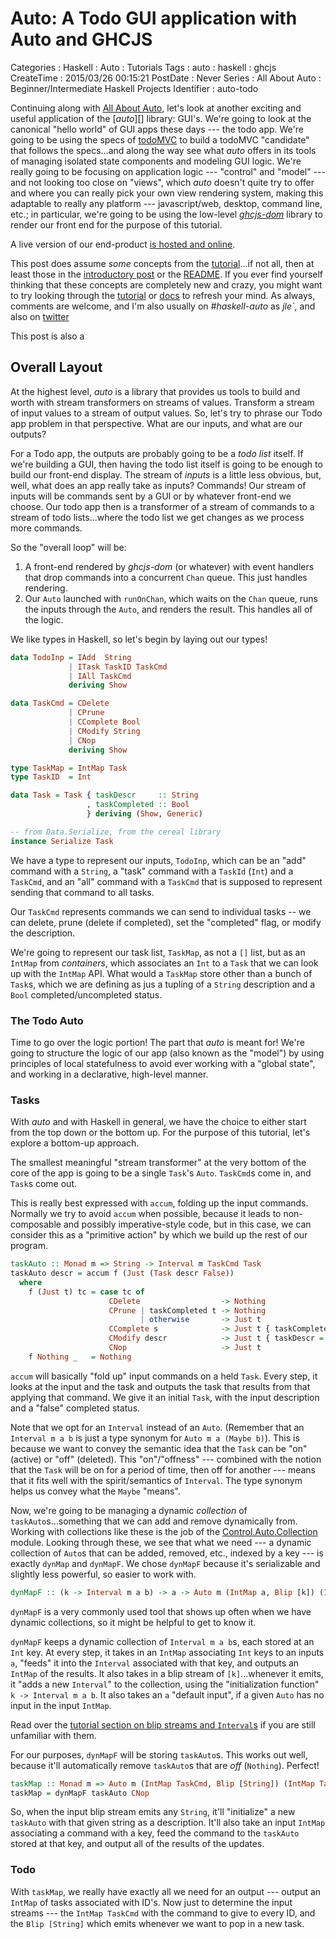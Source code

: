 Auto: A Todo GUI application with Auto and GHCJS
================================================

Categories
:   Haskell
:   Auto
:   Tutorials
Tags
:   auto
:   haskell
:   ghcjs
CreateTime
:   2015/03/26 00:15:21
PostDate
:   Never
Series
:   All About Auto
:   Beginner/Intermediate Haskell Projects
Identifier
:   auto-todo

Continuing along with [All About Auto][series], let's look at another exciting
and useful application of the [*auto*][] library: GUI's.  We're going to look
at the canonical "hello world" of GUI apps these days --- the todo app.  We're
going to be using the specs of [todoMVC][] to build a todoMVC "candidate" that
follows the specs...and along the way see what *auto* offers in its tools of
managing isolated state components and modeling GUI logic.  We're really going
to be focusing on application logic --- "control" and "model" --- and not
looking too close on "views", which *auto* doesn't quite try to offer and
where you can really pick your own view rendering system, making this
adaptable to really any platform --- javascript/web, desktop, command line,
etc.; in particular, we're going to be using the low-level *[ghcjs-dom][]*
library to render our front end for the purpose of this tutorial.

[series]: http://blog.jle.im/entries/series/+all-about-auto
[auto]: http://hackage.haskell.org/package/auto
[todoMVC]: http://todomvc.com/
[ghcjs-dom]: http://hackage.haskell.org/package/ghcjs-dom

A live version of our end-product [is hosted and online][demo].

[demo]: https://mstksg.github.com/auto-examples/todo

This post does assume *some* concepts from the [tutorial][]...if not all, then
at least those in the [introductory post][intro] or the [README][].  If you
ever find yourself thinking that these concepts are completely new and crazy,
you might want to try looking through the [tutorial][] or [docs][auto] to
refresh your mind.  As always, comments are welcome, and I'm also usually on
*#haskell-auto* as *jle`*, and also on [twitter][]

[tutorial]: https://github.com/mstksg/auto/blob/master/tutorial/tutorial.md
[intro]: http://blog.jle.im/entry/introducing-the-auto-library
[README]: https://github.com/mstksg/auto/blob/master/README.md
[twitter]: https://twitter.com/mstk "Twitter"

This post is also a 

<!-- (Fair warning...this is not quite a "ghcjs tutorial", if that's what you're -->
<!-- looking for; it's an auto tutorial that uses some rudimentary ghcjs. -->
<!-- Hopefully you can learn from that too!) -->

Overall Layout
--------------

At the highest level, *auto* is a library that provides us tools to build and
worth with stream transformers on streams of values.  Transform a stream of
input values to a stream of output values.  So, let's try to phrase our Todo
app problem in that perspective.  What are our inputs, and what are our
outputs?

For a Todo app, the outputs are probably going to be a *todo list* itself.  If
we're building a GUI, then having the todo list itself is going to be enough
to build our front-end display.  The stream of *inputs* is a little less
obvious, but, well, what does an app really take as inputs?  Commands!  Our
stream of inputs will be commands sent by a GUI or by whatever front-end we
choose.  Our todo app then is a transformer of a stream of commands to a
stream of todo lists...where the todo list we get changes as we process more
commands.

So the "overall loop" will be:

1.  A front-end rendered by *ghcjs-dom* (or whatever) with event handlers that
    drop commands into a concurrent `Chan` queue.  This just handles
    rendering.
2.  Our `Auto` launched with `runOnChan`, which waits on the `Chan` queue,
    runs the inputs through the `Auto`, and renders the result.  This handles
    all of the logic.

We like types in Haskell, so let's begin by laying out our types!

~~~haskell
data TodoInp = IAdd  String
             | ITask TaskID TaskCmd
             | IAll TaskCmd
             deriving Show

data TaskCmd = CDelete
             | CPrune
             | CComplete Bool
             | CModify String
             | CNop
             deriving Show

type TaskMap = IntMap Task
type TaskID  = Int

data Task = Task { taskDescr     :: String
                 , taskCompleted :: Bool
                 } deriving (Show, Generic)

-- from Data.Serialize, from the cereal library
instance Serialize Task
~~~

We have a type to represent our inputs, `TodoInp`, which can be an
"add" command with a `String`, a "task" command with a `TaskId` (`Int`) and a
`TaskCmd`, and an "all" command with a `TaskCmd` that is supposed to represent
sending that command to all tasks.

Our `TaskCmd` represents commands we can send to individual tasks -- we can
delete, prune (delete if completed), set the "completed" flag, or modify the
description.

We're going to represent our task list, `TaskMap`, as not a `[]` list, but as
an `IntMap` from *containers*, which associates an `Int` to a `Task` that we
can look up with the `IntMap` API.  What would a `TaskMap` store other than a
bunch of `Task`s, which we are defining as jus a tupling of a `String`
description and a `Bool` completed/uncompleted status.

### The Todo Auto

Time to go over the logic portion!  The part that *auto* is meant for!  We're
going to structure the logic of our app (also known as the "model") by using
principles of local statefulness to avoid ever working with a "global state",
and working in a declarative, high-level manner.

### Tasks

With *auto* and with Haskell in general, we have the choice to either start
from the top down or the bottom up.  For the purpose of this tutorial, let's
explore a bottom-up approach.

The smallest meaningful "stream transformer" at the very bottom of the core of
the app is going to be a single `Task`'s `Auto`.  `TaskCmd`s come in, and
`Task`s come out.

This is really best expressed with `accum`, folding up the input commands.
Normally we try to avoid `accum` when possible, because it leads to
non-composable and possibly imperative-style code, but in this case, we can
consider this as a "primitive action" by which we build up the rest of our
program.

~~~haskell
taskAuto :: Monad m => String -> Interval m TaskCmd Task
taskAuto descr = accum f (Just (Task descr False))
  where
    f (Just t) tc = case tc of
                      CDelete                  -> Nothing
                      CPrune | taskCompleted t -> Nothing
                             | otherwise       -> Just t
                      CComplete s              -> Just t { taskCompleted = s }
                      CModify descr            -> Just t { taskDescr = descr }
                      CNop                     -> Just t
    f Nothing _   = Nothing
~~~

`accum` will basically "fold up" input commands on a held `Task`.  Every step,
it looks at the input and the task and outputs the task that results from that
applying that command.  We give it an initial `Task`, with the input
description and a "false" completed status.

Note that we opt for an `Interval` instead of an `Auto`.  (Remember that an
`Interval m a b` is just a type synonym for `Auto m a (Maybe b)`).  This is
because we want to convey the semantic idea that the `Task` can be "on"
(active) or "off" (deleted).  This "on"/"offness" --- combined with the notion
that the `Task` will be on for a period of time, then off for another ---
means that it fits well with the spirit/semantics of `Interval`.  The type
synonym helps us convey what the `Maybe` "means".

Now, we're going to be managing a dynamic *collection* of
`taskAuto`s...something that we can add and remove dynamically from.  Working
with collections like these is the job of the [Control.Auto.Collection][cacol]
module.  Looking through these, we see that what we need --- a dynamic
collection of `Auto`s that can be added, removed, etc., indexed by a key ---
is exactly `dynMap` and `dynMapF`.  We chose `dynMapF` because it's
serializable and slightly less powerful, so easier to work with.

[cacol]: http://hackage.haskell.org/package/auto/docs/Control-Auto-Collection.html

~~~haskell
dynMapF :: (k -> Interval m a b) -> a -> Auto m (IntMap a, Blip [k]) (IntMap b)
~~~

`dynMapF` is a very commonly used tool that shows up often when we have
dynamic collections, so it might be helpful to get to know it.

`dynMapF` keeps a dynamic collection of `Interval m a b`s, each stored at an
`Int` key.  At every step, it takes in an `IntMap` associating `Int` keys to
an inputs `a`, "feeds" it into the `Interval` associated with that key, and
outputs an `IntMap` of the results.  It also takes in a blip stream of
`[k]`...whenever it emits, it "adds a new `Interval`" to the collection, using
the "initialization function" `k -> Interval m a b`.  It also takes an `a`
"default input", if a given `Auto` has no input in the input `IntMap`.

Read over the [tutorial section on blip streams and `Interval`s][blipint] if
you are still unfamiliar with them.

[blipint]: https://github.com/mstksg/auto/blob/master/tutorial/tutorial.md#semantic-tools

For our purposes, `dynMapF` will be storing `taskAuto`s.  This works out well,
because it'll automatically remove `taskAuto`s that are *off* (`Nothing`).
Perfect!

~~~haskell
taskMap :: Monad m => Auto m (IntMap TaskCmd, Blip [String]) (IntMap Task)
taskMap = dynMapF taskAuto CNop
~~~

So, when the input blip stream emits any `String`, it'll "initialize" a new
`taskAuto` with that given string as a description.  It'll also take an input
`IntMap` associating a command with a key, feed the command to the `taskAuto`
stored at that key, and output all of the results of the updates.

### Todo

With `taskMap`, we really have exactly all we need for an output --- output an
`IntMap` of tasks associated with ID's.  Now just to determine the input
streams --- the `IntMap TaskCmd` with the command to give to every ID, and the
`Blip [String]` which emits whenever we want to pop in a new task.




<!-- Now, at this point, we really could build everything as a giant `accum` that -->
<!-- takes in inputs and processes the change they do to our task list.  But that -->
<!-- would probably be a pain to write and read...and reading it would not really -->
<!-- tell you anything about the algorithm's structure itself.  It doesn't convey -->
<!-- programmer intent.  And also, we're pretty much shoe-horning in an imperative -->
<!-- algorithm.  That's not what *auto* is about.  *auto* is about giving you tools -->
<!-- to define complex streams transformations as compositions and combinations of -->
<!-- primitive, simple, semantically meaningful stream tranformations.  Define -->
<!-- relationships between quantities that hold "forever", using simple -->
<!-- building-block relationships. -->




